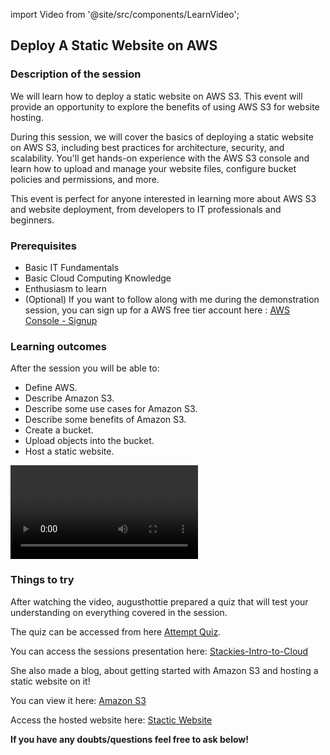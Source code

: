 import Video from '@site/src/components/LearnVideo';

## Deploy A Static Website on AWS

### Description of the session

We will learn how to deploy a static website on AWS S3. This event will provide an opportunity to explore the benefits of using AWS S3 for website hosting.

During this session, we will cover the basics of deploying a static website on AWS S3, including best practices for architecture, security, and scalability. You'll get hands-on experience with the AWS S3 console and learn how to upload and manage your website files, configure bucket policies and permissions, and more.

This event is perfect for anyone interested in learning more about AWS S3 and website deployment, from developers to IT professionals and beginners.

### Prerequisites
-   Basic IT Fundamentals
-   Basic Cloud Computing Knowledge 
-   Enthusiasm to learn 
-   (Optional) If you want to follow along with me during the demonstration session, you can sign up for a AWS free tier account here : [AWS Console - Signup](https://aws.amazon.com)

### Learning outcomes

After the session you will be able to: 
- Define AWS.
- Describe Amazon S3.
- Describe some use cases for Amazon S3.   
- Describe some benefits of Amazon S3.
- Create a bucket.
- Upload objects into the bucket.    
- Host a static website.

<Video link="https://youtube.com/embed/gSImUFlC12M"></Video>

### Things to try

After watching the video, augusthottie prepared a quiz that will test your understanding on everything covered in the session.

The quiz can be accessed from here [Attempt Quiz](https://quizizz.com/join/quiz/6419ba7ebc6121001d408db0/start?studentShare=true). 

You can access the sessions presentation here: [Stackies-Intro-to-Cloud](https://www.canva.com/design/DAFcOLU-2XI/_Xy7Qp7-ZDy-TSyhzYtYwg/edit?utm_content=DAFcOLU-2XI&utm_campaign=designshare&utm_medium=link2&utm_source=sharebutton)

She also made a blog, about getting started with Amazon S3 and hosting a static website on it!

You can view it here: [Amazon S3](https://augusthottie.hashnode.dev/amazon-s3)


Access the hosted website here: [Stactic Website](http://stackies-intro-to-cloud.s3-website.af-south-1.amazonaws.com/)

**If you have any doubts/questions feel free to ask below!**
